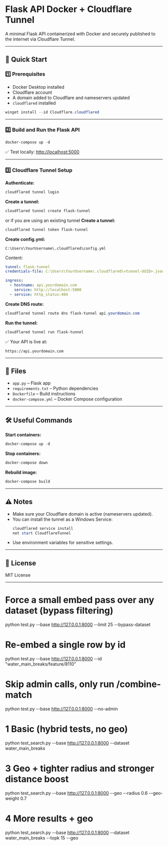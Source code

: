 # Flask API Docker + Cloudflare Tunnel

A minimal Flask API containerized with Docker and securely published to the internet via Cloudflare Tunnel.

---

## 🚀 Quick Start

### 1️⃣ Prerequisites
- Docker Desktop installed
- Cloudflare account
- A domain added to Cloudflare and nameservers updated
- `cloudflared` installed
```powershell
winget install --id Cloudflare.cloudflared
```
---

### 2️⃣ Build and Run the Flask API

```powershell
docker-compose up -d
```

✅ Test locally:
[http://localhost:5000](http://localhost:5000)

---

### 3️⃣ Cloudflare Tunnel Setup

**Authenticate:**
```powershell
cloudflared tunnel login
```

**Create a tunnel:**
```powershell
cloudflared tunnel create flask-tunnel
```
or if you are using an existing tunnel
**Create a tunnel:**
```powershell
cloudflared tunnel token flask-tunnel
```

**Create config.yml:**
```
C:\Users\YourUsername\.cloudflared\config.yml
```
Content:
```yaml
tunnel: flask-tunnel
credentials-file: C:\Users\YourUsername\.cloudflared\<tunnel-UUID>.json

ingress:
  - hostname: api.yourdomain.com
    service: http://localhost:5000
  - service: http_status:404
```

**Create DNS route:**
```powershell
cloudflared tunnel route dns flask-tunnel api.yourdomain.com
```

**Run the tunnel:**
```powershell
cloudflared tunnel run flask-tunnel
```

✅ Your API is live at:
```
https://api.yourdomain.com
```

---

## 📂 Files

- `app.py` – Flask app
- `requirements.txt` – Python dependencies
- `Dockerfile` – Build instructions
- `docker-compose.yml` – Docker Compose configuration

---

## 🛠️ Useful Commands

**Start containers:**
```powershell
docker-compose up -d
```

**Stop containers:**
```powershell
docker-compose down
```

**Rebuild image:**
```powershell
docker-compose build
```

---

## ⚠️ Notes
- Make sure your Cloudflare domain is active (nameservers updated).
- You can install the tunnel as a Windows Service:
  ```powershell
  cloudflared service install
  net start CloudflareTunnel
  ```
- Use environment variables for sensitive settings.

---

## 📄 License

MIT License

---

# Force a small embed pass over any dataset (bypass filtering)
python test.py --base http://127.0.0.1:8000 --limit 25 --bypass-dataset

# Re-embed a single row by id
python test.py --base http://127.0.0.1:8000 --id "water_main_breaks/feature/8110"

# Skip admin calls, only run /combine-match
python test.py --base http://127.0.0.1:8000 --no-admin

# 1 Basic (hybrid tests, no geo)
python test_search.py --base http://127.0.0.1:8000 --dataset water_main_breaks

# 3 Geo + tighter radius and stronger distance boost
python test_search.py --base http://127.0.0.1:8000  --geo --radius 0.6 --geo-weight 0.7

# 4 More results + geo
python test_search.py --base http://127.0.0.1:8000 --dataset water_main_breaks --topk 15 --geo

